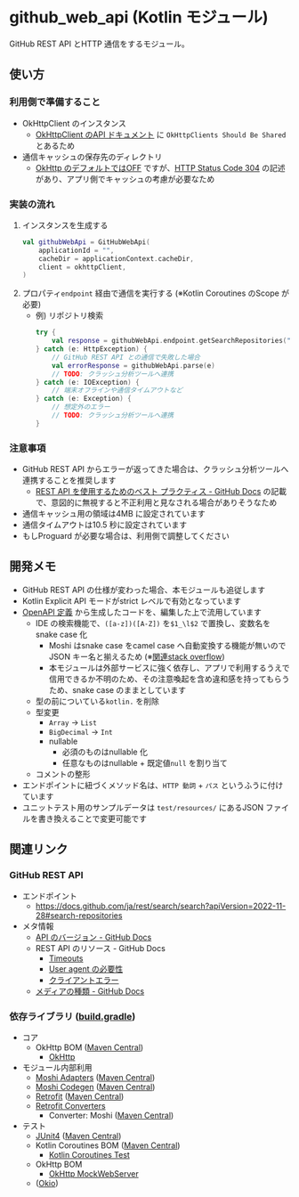 # github_web_api (Kotlin モジュール)
GitHub REST API とHTTP 通信をするモジュール。

## 使い方
### 利用側で準備すること
* OkHttpClient のインスタンス
    * [OkHttpClient のAPI ドキュメント](https://square.github.io/okhttp/5.x/okhttp/okhttp3/-ok-http-client/index.html) に `OkHttpClients Should Be Shared` とあるため
* 通信キャッシュの保存先のディレクトリ
    * [OkHttp のデフォルトではOFF](https://square.github.io/okhttp/features/caching/) ですが、[HTTP Status Code 304](https://developer.mozilla.org/ja/docs/Web/HTTP/Status/304) の記述があり、アプリ側でキャッシュの考慮が必要なため

### 実装の流れ
1. インスタンスを生成する
    ``` kotlin
    val githubWebApi = GitHubWebApi(
        applicationId = "",
        cacheDir = applicationContext.cacheDir,
        client = okhttpClient,
    )
    ```
1. プロパティ`endpoint` 経由で通信を実行する (※Kotlin Coroutines のScope が必要)
    * 例) リポジトリ検索
        ``` kotlin
        try {
            val response = githubWebApi.endpoint.getSearchRepositories("android")
        } catch (e: HttpException) {
            // GitHub REST API との通信で失敗した場合
            val errorResponse = githubWebApi.parse(e)
            // TODO: クラッシュ分析ツールへ連携
        } catch (e: IOException) {
            // 端末オフラインや通信タイムアウトなど
        } catch (e: Exception) {
            // 想定外のエラー
            // TODO: クラッシュ分析ツールへ連携
        }
        ```

### 注意事項
* GitHub REST API からエラーが返ってきた場合は、クラッシュ分析ツールへ連携することを推奨します
    * [REST API を使用するためのベスト プラクティス - GitHub Docs](https://docs.github.com/ja/rest/guides/best-practices-for-using-the-rest-api?apiVersion=2022-11-28#follow-any-redirects-that-the-api-sends-you) の記載で、意図的に無視すると不正利用と見なされる場合がありそうなため
* 通信キャッシュ用の領域は4MB に設定されています
* 通信タイムアウトは10.5 秒に設定されています
* もしProguard が必要な場合は、利用側で調整してください



## 開発メモ
* GitHub REST API の仕様が変わった場合、本モジュールも追従します
* Kotlin Explicit API モードがstrict レベルで有効となっています
* [OpenAPI 定義](../docs/github.yaml) から生成したコードを、編集した上で流用しています
    * IDE の検索機能で、`([a-z])([A-Z])` を`$1_\l$2` で置換し、変数名をsnake case 化
        * Moshi はsnake case をcamel case へ自動変換する機能が無いのでJSON キー名と揃えるため (※[関連stack overflow](https://stackoverflow.com/a/52149637))
        * 本モジュールは外部サービスに強く依存し、アプリで利用するうえで信用できるか不明のため、その注意喚起を含め違和感を持ってもらうため、snake case のままとしています
    * 型の前についている`kotlin.` を削除
    * 型変更
        * `Array` -> `List`
        * `BigDecimal` -> `Int`
        * nullable
            * 必須のものはnullable 化
            * 任意なものはnullable + 既定値`null` を割り当て
    * コメントの整形
* エンドポイントに紐づくメソッド名は、`HTTP 動詞` + `パス` というふうに付けています
* ユニットテスト用のサンプルデータは `test/resources/` にあるJSON ファイルを書き換えることで変更可能です



## 関連リンク
### GitHub REST API
* エンドポイント
    * https://docs.github.com/ja/rest/search/search?apiVersion=2022-11-28#search-repositories
* メタ情報
    * [API のバージョン - GitHub Docs](https://docs.github.com/ja/rest/overview/api-versions?apiVersion=2022-11-28)
    * REST API のリソース - GitHub Docs
        * [Timeouts](https://docs.github.com/ja/rest/overview/resources-in-the-rest-api?apiVersion=2022-11-28#timeouts)
        * [User agent の必要性](https://docs.github.com/ja/rest/overview/resources-in-the-rest-api?apiVersion=2022-11-28#user-agent-%E3%81%AE%E5%BF%85%E8%A6%81%E6%80%A7)
        * [クライアントエラー](https://docs.github.com/ja/rest/overview/resources-in-the-rest-api?apiVersion=2022-11-28#client-errors)
    * [メディアの種類 - GitHub Docs](https://docs.github.com/ja/rest/overview/media-types?apiVersion=2022-11-28)

### 依存ライブラリ ([build.gradle](./build.gradle))
* コア
    * OkHttp BOM ([Maven Central](https://mvnrepository.com/artifact/com.squareup.okhttp3/okhttp-bom))
        * [OkHttp](https://github.com/square/okhttp)
* モジュール内部利用
    * [Moshi Adapters](https://github.com/square/moshi/tree/master/moshi-adapters) ([Maven Central](https://mvnrepository.com/artifact/com.squareup.moshi/moshi-adapters))
    * [Moshi Codegen](https://github.com/square/moshi#codegen) ([Maven Central](https://mvnrepository.com/artifact/com.squareup.moshi/moshi-kotlin-codegen))
    * [Retrofit](https://github.com/square/retrofit) ([Maven Central](https://mvnrepository.com/artifact/com.squareup.retrofit2/retrofit))
    * [Retrofit Converters](https://github.com/square/retrofit/tree/master/retrofit-converters)
        * Converter: Moshi ([Maven Central](https://mvnrepository.com/artifact/com.squareup.retrofit2/converter-moshi))
* テスト
    * [JUnit4](https://github.com/junit-team/junit4) ([Maven Central](https://mvnrepository.com/artifact/junit/junit))
    * Kotlin Coroutines BOM ([Maven Central](https://mvnrepository.com/artifact/org.jetbrains.kotlinx/kotlinx-coroutines-bom))
        * [Kotlin Coroutines Test](https://github.com/Kotlin/kotlinx.coroutines/blob/master/kotlinx-coroutines-test/README.md)
    * OkHttp BOM
        * [OkHttp MockWebServer](https://github.com/square/okhttp/tree/master/mockwebserver)
    * ([Okio](https://github.com/square/okio))
